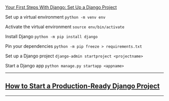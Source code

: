 [Your First Steps With Django: Set Up a Django Project](https://realpython.com/django-setup/)

Set up a virtual environment
`python -m venv env`

Activate the virtual environment
`source env/bin/activate`

Install Django
`python -m pip install django`

Pin your dependencies
`python -m pip freeze > requirements.txt`

Set up a Django project
`django-admin startproject <projectname>`

Start a Django app
`python manage.py startapp <appname>`


---

## [How to Start a Production-Ready Django Project](https://simpleisbetterthancomplex.com/tutorial/2021/06/27/how-to-start-a-production-ready-django-project.html)

---
